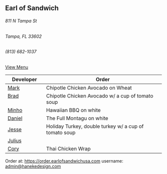 ## Earl of Sandwich
###### 811 N Tampa St
###### Tampa, FL 33602
###### (813) 682-1037

[View Menu](https://www.earlofsandwichusa.com/menu/)

Developer     | Order
--------------|---------------------
[Mark](http://github.com/mark-smithtb)              | Chipotle Chicken Avocado on Wheat
[Brad](https://github.com/bself)                    | Chipotle Chicken Avocado w/ a cup of tomato soup
[Minho](https://github.com/minhochoi)               | Hawaiian BBQ on white
[Daniel](https://github.come/dtartaglia)            | The Full Montagu on white
[Jesse](https://github.com/jessecurry)              | Holiday Turkey, double turkey w/ a cup of tomato soup
[Julius](https://github.com/jbzozowski)             | 
[Cory](https://github.com/Khaladin)                 | Thai Chicken Wrap


Order at: https://order.earlofsandwichusa.com
username: admin@hanekedesign.com
